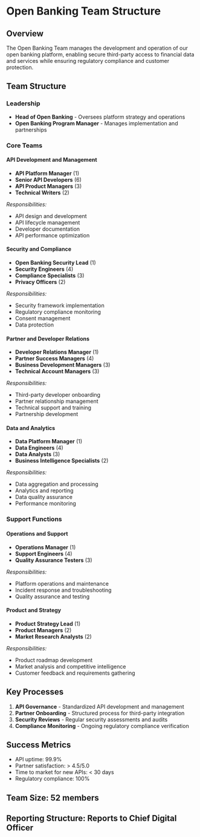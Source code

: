# Open Banking Team Structure

## Overview
The Open Banking Team manages the development and operation of our open banking platform, enabling secure third-party access to financial data and services while ensuring regulatory compliance and customer protection.

## Team Structure

### Leadership
- **Head of Open Banking** - Oversees platform strategy and operations
- **Open Banking Program Manager** - Manages implementation and partnerships

### Core Teams

#### API Development and Management
- **API Platform Manager** (1)
- **Senior API Developers** (6)
- **API Product Managers** (3)
- **Technical Writers** (2)

*Responsibilities:*
- API design and development
- API lifecycle management
- Developer documentation
- API performance optimization

#### Security and Compliance
- **Open Banking Security Lead** (1)
- **Security Engineers** (4)
- **Compliance Specialists** (3)
- **Privacy Officers** (2)

*Responsibilities:*
- Security framework implementation
- Regulatory compliance monitoring
- Consent management
- Data protection

#### Partner and Developer Relations
- **Developer Relations Manager** (1)
- **Partner Success Managers** (4)
- **Business Development Managers** (3)
- **Technical Account Managers** (3)

*Responsibilities:*
- Third-party developer onboarding
- Partner relationship management
- Technical support and training
- Partnership development

#### Data and Analytics
- **Data Platform Manager** (1)
- **Data Engineers** (4)
- **Data Analysts** (3)
- **Business Intelligence Specialists** (2)

*Responsibilities:*
- Data aggregation and processing
- Analytics and reporting
- Data quality assurance
- Performance monitoring

### Support Functions

#### Operations and Support
- **Operations Manager** (1)
- **Support Engineers** (4)
- **Quality Assurance Testers** (3)

*Responsibilities:*
- Platform operations and maintenance
- Incident response and troubleshooting
- Quality assurance and testing

#### Product and Strategy
- **Product Strategy Lead** (1)
- **Product Managers** (2)
- **Market Research Analysts** (2)

*Responsibilities:*
- Product roadmap development
- Market analysis and competitive intelligence
- Customer feedback and requirements gathering

## Key Processes
1. **API Governance** - Standardized API development and management
2. **Partner Onboarding** - Structured process for third-party integration
3. **Security Reviews** - Regular security assessments and audits
4. **Compliance Monitoring** - Ongoing regulatory compliance verification

## Success Metrics
- API uptime: 99.9%
- Partner satisfaction: > 4.5/5.0
- Time to market for new APIs: < 30 days
- Regulatory compliance: 100%

## Team Size: 52 members
## Reporting Structure: Reports to Chief Digital Officer
